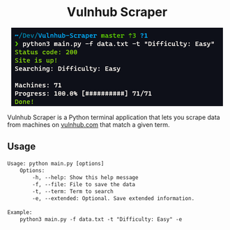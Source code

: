 <div align="center">

# Vulnhub Scraper

<img src="https://raw.githubusercontent.com/victoravtr/Vulnhub-Scraper/master/image.png">

</div>

Vulnhub Scraper is a Python terminal application that lets you scrape data from machines on [vulnhub.com](https://vulnhub.com) that match a given term.

## Usage
```
Usage: python main.py [options]
    Options:
        -h, --help: Show this help message
        -f, --file: File to save the data
        -t, --term: Term to search
        -e, --extended: Optional. Save extended information.

Example:
    python3 main.py -f data.txt -t "Difficulty: Easy" -e
```
